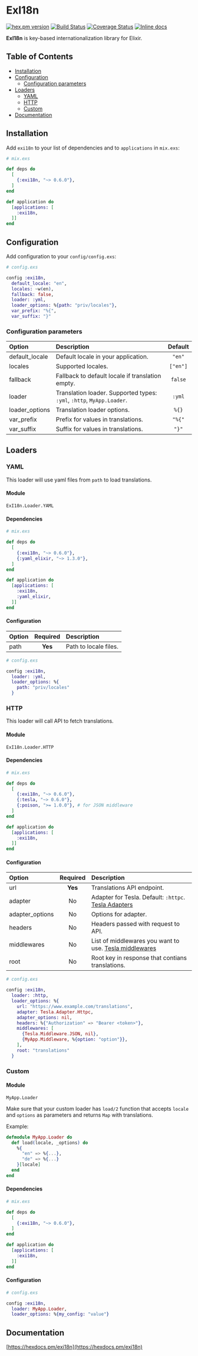 # ExI18n

[![hex.pm version](https://img.shields.io/hexpm/v/exi18n.svg)](https://hex.pm/packages/exi18n) [![Build Status](https://travis-ci.org/gvl/exi18n.svg?branch=master)](https://travis-ci.org/gvl/exi18n) [![Coverage Status](https://coveralls.io/repos/gvl/exi18n/badge.svg?branch=master)](https://coveralls.io/r/gvl/exi18n?branch=master) [![Inline docs](http://inch-ci.org/github/gvl/exi18n.svg?branch=master&style=shields)](http://inch-ci.org/github/gvl/exi18n)

**ExI18n** is key-based internationalization library for Elixir.

## Table of Contents

* [Installation](#installation)
* [Configuration](#configuration)
  * [Configuration parameters](#configuration-parameters)
* [Loaders](#loaders)
  * [YAML](#yaml)
  * [HTTP](#http)
  * [Custom](#custom)
* [Documentation](#documentation)

## Installation

Add `exi18n` to your list of dependencies and to `applications` in `mix.exs`:

```elixir
# mix.exs

def deps do
  [
    {:exi18n, "~> 0.6.0"},
  ]
end

def application do
  [applications: [
    :exi18n,
  ]]
end
```

## Configuration

Add configuration to your `config/config.exs`:

```elixir
# config.exs

config :exi18n,
  default_locale: "en",
  locales: ~w(en),
  fallback: false,
  loader: :yml,
  loader_options: %{path: "priv/locales"},
  var_prefix: "%{",
  var_suffix: "}"
```

### Configuration parameters

| Option | Description | Default |
| :-- | :-- | :--: |
| default_locale | Default locale in your application. | `"en"` |
| locales | Supported locales. | `["en"]` |
| fallback | Fallback to default locale if translation empty. | `false` |
| loader | Translation loader. Supported types: `:yml`, `:http`, `MyApp.Loader`. | `:yml` |
| loader_options | Translation loader options. | `%{}` |
| var_prefix | Prefix for values in translations. | `"%{"` |
| var_suffix | Suffix for values in translations. | `"}"` |

## Loaders

### YAML

This loader will use yaml files from `path` to load translations.

#### Module

`ExI18n.Loader.YAML`

#### Dependencies

```elixir
# mix.exs

def deps do
  [
    {:exi18n, "~> 0.6.0"},
    {:yaml_elixir, "~> 1.3.0"},
  ]
end

def application do
  [applications: [
    :exi18n,
    :yaml_elixir,
  ]]
end
```

#### Configuration

| Option | Required | Description |
| :-- | :--: | :-- |
| path | **Yes** | Path to locale files. |

```elixir
# config.exs

config :exi18n,
  loader: :yml,
  loader_options: %{
    path: "priv/locales"
  }
```

### HTTP

This loader will call API to fetch translations.

#### Module

`ExI18n.Loader.HTTP`

#### Dependencies

```elixir
# mix.exs

def deps do
  [
    {:exi18n, "~> 0.6.0"},
    {:tesla, "~> 0.6.0"},
    {:poison, ">= 1.0.0"}, # for JSON middleware
  ]
end

def application do
  [applications: [
    :exi18n,
  ]]
end
```

#### Configuration

| Option | Required | Description |
| :-- | :--: | :-- |
| url | **Yes** | Translations API endpoint. |
| adapter | No | Adapter for Tesla. Default: `:httpc`. [Tesla Adapters](https://github.com/teamon/tesla#adapters-1) |
| adapter_options | No | Options for adapter. |
| headers | No | Headers passed with request to API. |
| middlewares | No | List of middlewares you want to use. [Tesla middlewares](https://github.com/teamon/tesla#middleware) |
| root | No | Root key in response that contians translations. |

```elixir
# config.exs

config :exi18n,
  loader: :http,
  loader_options: %{
    url: "https://www.example.com/translations",
    adapter: Tesla.Adapter.Httpc,
    adapter_options: nil,
    headers: %{"Authorization" => "Bearer <token>"},
    middlewares: [
      {Tesla.Middleware.JSON, nil},
      {MyApp.Middleware, %{option: "option"}},
    ],
    root: "translations"
  }
```

### Custom

#### Module

`MyApp.Loader`

Make sure that your custom loader has `load/2` function that accepts `locale` and `options` as parameters and returns `Map` with translations.

Example:

```elixir
defmodule MyApp.Loader do
  def load(locale, _options) do
    %{
      "en" => %{...},
      "de" => %{...}
    }[locale]
  end
end
```

#### Dependencies

```elixir
# mix.exs

def deps do
  [
    {:exi18n, "~> 0.6.0"},
  ]
end

def application do
  [applications: [
    :exi18n,
  ]]
end
```

#### Configuration

```elixir
# config.exs

config :exi18n,
  loader: MyApp.Loader,
  loader_options: %{my_config: "value"}
```

## Documentation

[https://hexdocs.pm/exi18n](https://hexdocs.pm/exi18n)
